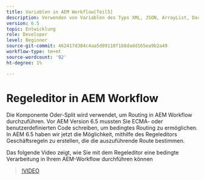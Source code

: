 ```yaml
---
title: Variablen in AEM Workflow[Teil5]
description: Verwenden von Variablen des Typs XML, JSON, ArrayList, Document in einem AEM Workflow
version: 6.5
topic: Entwicklung
role: Developer
level: Beginner
source-git-commit: 462417d384c4aa5d99110f1b8dadd165ea9b2a49
workflow-type: tm+mt
source-wordcount: '92'
ht-degree: 1%

---
```



# Regeleditor in AEM Workflow

Die Komponente Oder-Split wird verwendet, um Routing in AEM Workflow durchzuführen. Vor AEM Version 6.5 mussten Sie ECMA- oder benutzerdefinierten Code schreiben, um bedingtes Routing zu ermöglichen. In AEM 6.5 haben wir jetzt die Möglichkeit, mithilfe des Regeleditors Geschäftsregeln zu erstellen, die die auszuführende Route bestimmen.

Das folgende Video zeigt, wie Sie mit dem Regeleditor eine bedingte Verarbeitung in Ihrem AEM-Workflow durchführen können

>[!VIDEO](https://video.tv.adobe.com/v/26362/quality=9)
